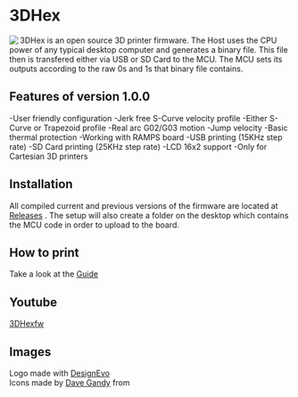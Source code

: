 # 3DHex
<img align="left" src="https://github.com/3DHexfw/3DHex/blob/master/Host/3DHex.ico" />

3DHex is an open source 3D printer firmware. The Host uses the CPU power of any typical desktop computer and generates a binary file. This file then is transfered either via USB or SD Card to the MCU. The MCU sets its outputs according to the raw 0s and 1s that binary file contains. 

## Features of version 1.0.0

-User friendly configuration
-Jerk free S-Curve velocity profile
-Either S-Curve or Trapezoid profile
-Real arc G02/G03 motion 
-Jump velocity 
-Basic thermal protection
-Working with RAMPS board
-USB printing (15KHz step rate)
-SD Card printing (25KHz step rate)
-LCD 16x2 support
-Only for Cartesian 3D printers

## Installation

All compiled current and previous versions of the firmware are located at  [Releases](https://github.com/3DHexfw/3DHex/releases) . The setup will also create a folder on the desktop which contains the MCU code in order to upload to the board.

## How to print 

Take a look at the [Guide](https://github.com/3DHexfw/3DHex/blob/master/Host/Host%20saved%20settings/3DHex/Guide_1.0.0.pdf)

## Youtube 

[3DHexfw](https://www.youtube.com/channel/UCmxyTgfH-faXP00cXr8jxtA?view_as=subscriber)

## Images

<div>Logo made with <a href="https://www.designevo.com/" title="Free Online Logo Maker">DesignEvo</a></div>
<div>Icons made by <a href="https://www.flaticon.com/authors/dave-gandy" title="Dave Gandy">Dave Gandy</a> from <a href="https://www.flaticon.com/" 
